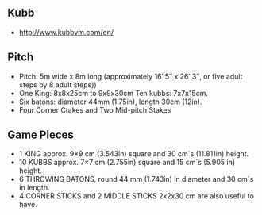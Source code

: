 ## Kubb

- http://www.kubbvm.com/en/

## Pitch

- Pitch: 5m wide x 8m long  (approximately 16′ 5″ x 26′ 3″, or five adult steps by 8 adult steps))
- One King: 8x8x25cm to 9x9x30cm Ten kubbs: 7x7x15cm.
- Six batons: diameter 44mm (1.75in), length 30cm (12in).
- Four Corner Ctakes and Two Mid-pitch Stakes


## Game Pieces
- 1 KING approx. 9×9 cm (3.543in) square and 30 cm´s (11.811in) height.
- 10 KUBBS approx. 7×7 cm (2.755in) square and 15 cm´s (5.905 in) height.
- 6 THROWING BATONS, round 44 mm (1.743in) in diameter and 30 cm´s in length.
- 4 CORNER STICKS and 2 MIDDLE STICKS 2x2x30 cm are also useful to have.

